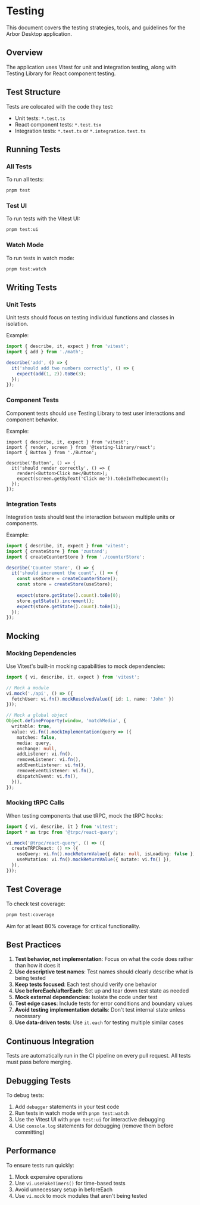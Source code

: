 # Testing

This document covers the testing strategies, tools, and guidelines for the Arbor Desktop application.

## Overview

The application uses Vitest for unit and integration testing, along with Testing Library for React component testing.

## Test Structure

Tests are colocated with the code they test:
- Unit tests: `*.test.ts`
- React component tests: `*.test.tsx`
- Integration tests: `*.test.ts` or `*.integration.test.ts`

## Running Tests

### All Tests

To run all tests:

```bash
pnpm test
```

### Test UI

To run tests with the Vitest UI:

```bash
pnpm test:ui
```

### Watch Mode

To run tests in watch mode:

```bash
pnpm test:watch
```

## Writing Tests

### Unit Tests

Unit tests should focus on testing individual functions and classes in isolation.

Example:
```ts
import { describe, it, expect } from 'vitest';
import { add } from './math';

describe('add', () => {
  it('should add two numbers correctly', () => {
    expect(add(1, 2)).toBe(3);
  });
});
```

### Component Tests

Component tests should use Testing Library to test user interactions and component behavior.

Example:
```tsx
import { describe, it, expect } from 'vitest';
import { render, screen } from '@testing-library/react';
import { Button } from './Button';

describe('Button', () => {
  it('should render correctly', () => {
    render(<Button>Click me</Button>);
    expect(screen.getByText('Click me')).toBeInTheDocument();
  });
});
```

### Integration Tests

Integration tests should test the interaction between multiple units or components.

Example:
```ts
import { describe, it, expect } from 'vitest';
import { createStore } from 'zustand';
import { createCounterStore } from './counterStore';

describe('Counter Store', () => {
  it('should increment the count', () => {
    const useStore = createCounterStore();
    const store = createStore(useStore);
    
    expect(store.getState().count).toBe(0);
    store.getState().increment();
    expect(store.getState().count).toBe(1);
  });
});
```

## Mocking

### Mocking Dependencies

Use Vitest's built-in mocking capabilities to mock dependencies:

```ts
import { vi, describe, it, expect } from 'vitest';

// Mock a module
vi.mock('./api', () => ({
  fetchUser: vi.fn().mockResolvedValue({ id: 1, name: 'John' })
}));

// Mock a global object
Object.defineProperty(window, 'matchMedia', {
  writable: true,
  value: vi.fn().mockImplementation(query => ({
    matches: false,
    media: query,
    onchange: null,
    addListener: vi.fn(),
    removeListener: vi.fn(),
    addEventListener: vi.fn(),
    removeEventListener: vi.fn(),
    dispatchEvent: vi.fn(),
  })),
});
```

### Mocking tRPC Calls

When testing components that use tRPC, mock the tRPC hooks:

```ts
import { vi, describe, it } from 'vitest';
import * as trpc from '@trpc/react-query';

vi.mock('@trpc/react-query', () => ({
  createTRPCReact: () => ({
    useQuery: vi.fn().mockReturnValue({ data: null, isLoading: false }),
    useMutation: vi.fn().mockReturnValue({ mutate: vi.fn() }),
  }),
}));
```

## Test Coverage

To check test coverage:

```bash
pnpm test:coverage
```

Aim for at least 80% coverage for critical functionality.

## Best Practices

1. **Test behavior, not implementation**: Focus on what the code does rather than how it does it
2. **Use descriptive test names**: Test names should clearly describe what is being tested
3. **Keep tests focused**: Each test should verify one behavior
4. **Use beforeEach/afterEach**: Set up and tear down test state as needed
5. **Mock external dependencies**: Isolate the code under test
6. **Test edge cases**: Include tests for error conditions and boundary values
7. **Avoid testing implementation details**: Don't test internal state unless necessary
8. **Use data-driven tests**: Use `it.each` for testing multiple similar cases

## Continuous Integration

Tests are automatically run in the CI pipeline on every pull request. All tests must pass before merging.

## Debugging Tests

To debug tests:

1. Add `debugger` statements in your test code
2. Run tests in watch mode with `pnpm test:watch`
3. Use the Vitest UI with `pnpm test:ui` for interactive debugging
4. Use `console.log` statements for debugging (remove them before committing)

## Performance

To ensure tests run quickly:

1. Mock expensive operations
2. Use `vi.useFakeTimers()` for time-based tests
3. Avoid unnecessary setup in beforeEach
4. Use `vi.mock` to mock modules that aren't being tested